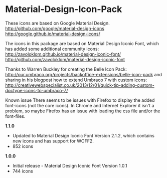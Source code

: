 # Material-Design-Icon-Pack

These icons are based on Google Material Design.
http://github.com/google/material-design-icons
http://google.github.io/material-design-icons/

The icons in this package are based on Material Design Iconic Font, which has added some additional community icons:
http://zavoloklom.github.io/material-design-iconic-font/
http://github.com/zavoloklom/material-design-iconic-font

Thanks to Warren Buckley for creating the Belle Icon Pack: http://our.umbraco.org/projects/backoffice-extensions/belle-icon-pack and sharing in his blogpost how to extend Umbraco 7 with custom icons: http://creativewebspecialist.co.uk/2013/12/01/quick-tip-adding-custom-doctype-icons-to-umbraco-7/

Known issue
There seems to be issues with Firefox to display the added font-icons (not the core icons). In Chrome and Internet Explorer it isn't a problem, so maybe Firefox has an issue with loading the css file and/or the font-files.

**1.1.0**
* Updated to Material Design Iconic Font Version 2.1.2, which contains new icons and has support for WOFF2.
* 852 icons

**1.0.0**
* Initial release - Material Design Iconic Font Version 1.0.1
* 744 icons
